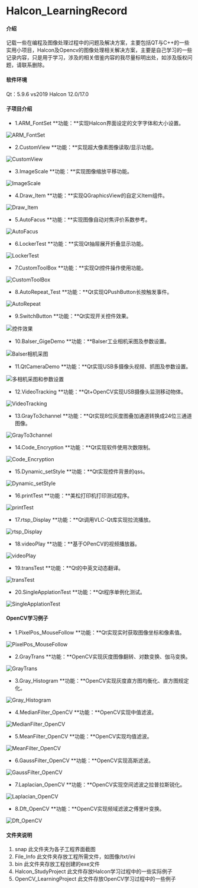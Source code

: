 # Halcon_LearningRecord

#### 介绍
记载一些在编程及图像处理过程中的问题及解决方案，主要包括QT与C++的一些实用小项目，Halcon及Opencv的图像处理相关解决方案，主要是自己学习的一些记录内容，只是用于学习，涉及的相关借鉴内容的我尽量标明出处，如涉及版权问题，请联系删除。

#### 软件环境
Qt：5.9.6
vs2019
Halcon 12.0/17.0


#### 子项目介绍

* 1.ARM_FontSet
**功能：**实现Halcon界面设定的文字字体和大小设置。

![ARM_FontSet](https://images.gitee.com/uploads/images/2021/0817/221328_6315a907_4968621.png "1.ARM_FontSet.PNG")

* 2.CustomView
**功能：**实现超大像素图像读取/显示功能。

![CustomView](https://images.gitee.com/uploads/images/2021/0817/221415_1799756c_4968621.png "2.CustomView.PNG")

* 3.ImageScale
**功能：**实现图像缩放平移功能。

![ImageScale](https://images.gitee.com/uploads/images/2021/0817/221456_5b998351_4968621.png "3.ImageScale.PNG")

* 4.Draw_Item
**功能：**实现QGraphicsView的自定义Item组件。

![Draw_Item](https://images.gitee.com/uploads/images/2021/0817/221520_bf81174f_4968621.png "4.Draw_Item.PNG")

* 5.AutoFacus
**功能：**实现图像自动对焦评价系数参考。

![AutoFacus](snap/5.AutoFacus.PNG)

* 6.LockerTest
**功能：**实现Qt抽屉展开折叠显示功能。

![LockerTest](snap/6.LockerTest.PNG)

* 7.CustomToolBox
**功能：**实现Qt控件操作使用功能。

![CustomToolBox](snap/7.CustomToolBox.PNG)

* 8.AutoRepeat_Test
**功能：**Qt实现QPushButton长按触发事件。

![AutoRepeat](snap/8.AutoRepeat.gif)

* 9.SwitchButton
**功能：**Qt实现开关控件效果。

![控件效果](snap/9.SwitchButton.PNG)

* 10.Balser_GigeDemo
**功能：**Balser工业相机采图及参数设置。

![Balser相机采图](snap/10.Balser_GigeDemo.PNG)

* 11.QtCameraDemo
**功能：**Qt实现USB多摄像头视频、抓图及参数设置。

![多相机采图和参数设置](snap/11.QtCameraDemo.gif)

* 12.VideoTracking
**功能：**Qt+OpenCV实现USB摄像头监测移动物体。

![VideoTracking](snap/12.VideoTracking.PNG)

* 13.GrayTo3channel
**功能：**Qt实现8位灰度图叠加通道转换成24位三通道图像。

![GrayTo3channel](snap/13.GrayTo3channel.gif)

* 14.Code_Encryption
**功能：**Qt实现软件使用次数限制。

![Code_Encryption](snap/14.Code_Encryption.gif)

* 15.Dynamic_setStyle
**功能：**Qt实现控件背景的qss。

![Dynamic_setStyle](snap/15.Dynamic_setStyle.JPG)

* 16.printTest
**功能：**美松打印机打印测试程序。

![printTest](snap/16.printTest.PNG)

* 17.rtsp_Display
**功能：**Qt调用VLC-Qt库实现拉流播放。

![rtsp_Display](snap/17.rtsp_Display.PNG)

* 18.videoPlay
**功能：**基于OPenCV的视频播放器。

![videoPlay](snap/18.videoPlay.PNG)

* 19.transTest
**功能：**Qt的中英文动态翻译。

![transTest](snap/19.transTest.gif)

* 20.SingleApplationTest
  **功能：**Qt程序单例化测试。

![SingleApplationTest](snap/20.SingleApplationTest.gif)
#### OpenCV学习例子
* 1.PixelPos_MouseFollow
  **功能：**Qt实现实时获取图像坐标和像素值。

![PixelPos_MouseFollow](snap/OpenCV_LearningProject/1.PixelPos_MouseFollow.gif)

* 2.GrayTrans
  **功能：**OpenCV实现灰度图像翻转、对数变换、伽马变换。

![GrayTrans](snap/OpenCV_LearningProject/2.GrayTrans.gif)

* 3.Gray_Histogram
  **功能：**OpenCV实现灰度直方图均衡化、直方图规定化。

![Gray_Histogram](snap/OpenCV_LearningProject/3.Gray_Histogram.gif)

* 4.MedianFilter_OpenCV
  **功能：**OpenCV实现中值滤波。

![MedianFilter_OpenCV](snap/OpenCV_LearningProject/4.MedianFilter_OpenCV.gif)

* 5.MeanFilter_OpenCV
  **功能：**OpenCV实现均值滤波。

![MeanFilter_OpenCV](snap/OpenCV_LearningProject/5.MeanFilter_OpenCV.gif)

* 6.GaussFilter_OpenCV
  **功能：**OpenCV实现高斯滤波。

![GaussFilter_OpenCV](snap/OpenCV_LearningProject/6.GaussFilter_OpenCV.gif)

* 7.Laplacian_OpenCV
  **功能：**OpenCV实现空间滤波之拉普拉斯锐化。

![Laplacian_OpenCV](snap/OpenCV_LearningProject/7.Laplacian_OpenCV.gif)

* 8.Dft_OpenCV
  **功能：**OpenCV实现频域滤波之傅里叶变换。

![Dft_OpenCV](snap/OpenCV_LearningProject/8.Dft_OpenCV.gif)

#### 文件夹说明

1.  snap
此文件夹为各子工程界面截图
2.  File_Info
此文件夹存放工程所需文件，如图像/txt/ini
3.  bin
此文件夹存放工程创建的exe文件
4.  Halcon_StudyProject
此文件存放Halcon学习过程中的一些实际例子
5.  OpenCV_LearningProject
此文件存放OpenCV学习过程中的一些例子

